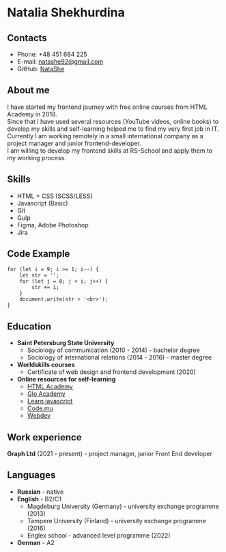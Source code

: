 # Natalia Shekhurdina
## **Contacts**
* Phone: +48 451 684 225
* E-mail: natashe92@gmail.com
* GitHub: [NataShe](https://github.com/NataShe/)

## **About me**
I have started my frontend journey with free online courses from HTML Academy in 2018.  
Since that I have used several resources (YouTube videos, online books) to develop my skills and self-learning helped me to find my very first job in IT.  
Currently I am working remotely in a small international company as a project manager and junior frontend-developer.  
I am willing to develop my frontend skills at RS-School and apply them to my working process.

## **Skills**
* HTML + CSS (SCSS/LESS)
* Javascript (Basic)
* Git
* Gulp
* Figma, Adobe Photoshop
* Jira

## **Code Example**
```
for (let i = 9; i >= 1; i--) {
    let str = '';
    for (let j = 0; j < i; j++) {
        str += i;
    }
    document.write(str + '<br>');
}
```

## **Education**
* **Saint Petersburg State University**
	+ Sociology of communication (2010 - 2014) - bachelor degree
	+ Sociology of international relations (2014 - 2016) - master degree
* **Worldskills courses**
	+ Certificate of web design and frontend development (2020)
* **Online resources for self-learning**
	+ [HTML Academy](https://htmlacademy.ru/)
	+ [Glo Academy](https://glo.academy/)
	+ [Learn javascript](https://learn.javascript.ru/)
	+ [Code.mu](https://code.mu/en/javascript/book/prime/)
	+ [Webdev](https://www.youtube.com/c/itgid)

## **Work experience**
**Graph Ltd** (2021 - present) - project manager, junior Front End developer

## **Languages**
* **Russian** - native
* **English** - B2/C1
	* Magdeburg University (Germany) - university exchange programme (2013)
	* Tampere University (Finland) - university exchange programme (2016)
	* Englex school - advanced level programme (2022)
* **German** - A2